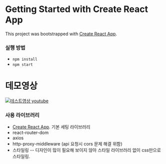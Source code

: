 # Getting Started with Create React App

This project was bootstrapped with [Create React App](https://github.com/facebook/create-react-app).

### 실행 방법

- `npm install`
- `npm start`

# 데모영상

[![테스트영상 youtube](https://user-images.githubusercontent.com/73675549/231036386-6167a4c9-a404-42a6-9a2b-3c8ca229c4bf.PNG)](https://youtu.be/P2Jdr2rOKcE)


### 사용 라이브러리

- [Create React App](https://github.com/facebook/create-react-app). 기본 세팅 라이브러리
- react-router-dom
- axios
- http-proxy-middleware (api 요청시 cors 문제 해결 위함)
- 스타일링
  -- 디자인이 많이 필요해 보이지 않아 스타일 라이브러리 없이 css만으로 스타일링.
